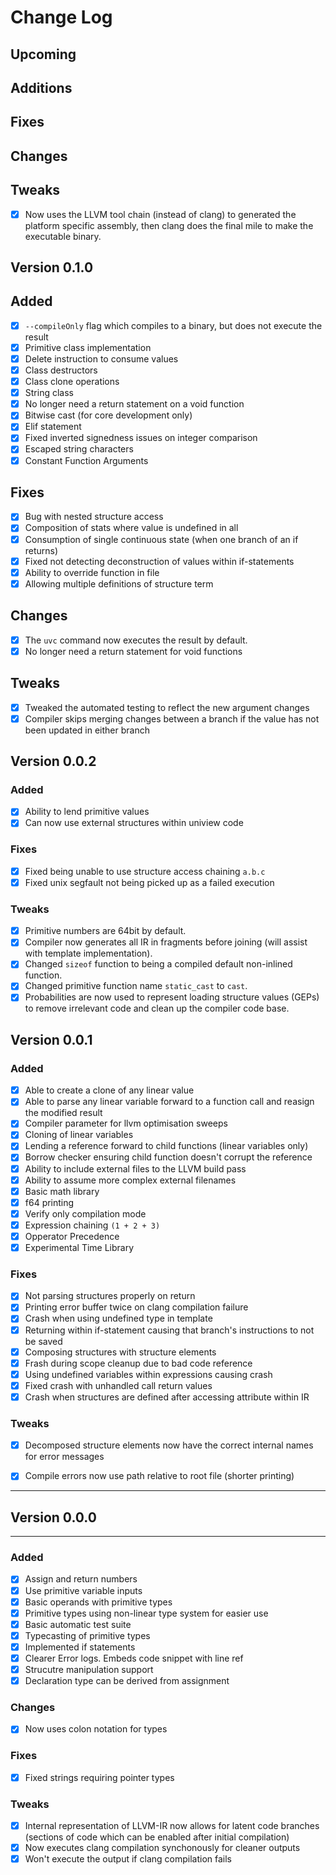 # Change Log

## Upcoming

## Additions
## Fixes
## Changes
## Tweaks
 - [x] Now uses the LLVM tool chain (instead of clang) to generated the platform specific assembly, then clang does the final mile to make the executable binary.

## Version 0.1.0

## Added
- [x] ``--compileOnly`` flag which compiles to a binary, but does not execute the result
- [x] Primitive class implementation
- [x] Delete instruction to consume values
- [x] Class destructors
- [x] Class clone operations
- [x] String class
- [x] No longer need a return statement on a void function
- [x] Bitwise cast (for core development only)
- [x] Elif statement
- [x] Fixed inverted signedness issues on integer comparison
- [x] Escaped string characters
- [x] Constant Function Arguments

## Fixes
- [x] Bug with nested structure access
- [x] Composition of stats where value is undefined in all
- [x] Consumption of single continuous state (when one branch of an if returns)
- [x] Fixed not detecting deconstruction of values within if-statements
- [x] Ability to override function in file
- [x] Allowing multiple definitions of structure term

## Changes
- [x] The ``uvc`` command now executes the result by default.
- [x] No longer need a return statement for void functions

## Tweaks
- [x] Tweaked the automated testing to reflect the new argument changes
- [x] Compiler skips merging changes between a branch if the value has not been updated in either branch

## Version 0.0.2

### Added
- [x] Ability to lend primitive values
- [x] Can now use external structures within uniview code

### Fixes
- [x] Fixed being unable to use structure access chaining ``a.b.c``
- [x] Fixed unix segfault not being picked up as a failed execution

### Tweaks
- [x] Primitive numbers are 64bit by default.
- [x] Compiler now generates all IR in fragments before joining (will assist with template implementation).
- [x] Changed ``sizeof`` function to being a compiled default non-inlined function.
- [x] Changed primitive function name ``static_cast`` to ``cast``.
- [x] Probabilities are now used to represent loading structure values (GEPs) to remove irrelevant code and clean up the compiler code base.

## Version 0.0.1

### Added
- [x] Able to create a clone of any linear value
- [x] Able to parse any linear variable forward to a function call and reasign the modified result
- [x] Compiler parameter for llvm optimisation sweeps
- [x] Cloning of linear variables
- [x] Lending a reference forward to child functions (linear variables only)
- [x] Borrow checker ensuring child function doesn't corrupt the reference
- [x] Ability to include external files to the LLVM build pass
- [x] Ability to assume more complex external filenames
- [x] Basic math library
- [x] f64 printing
- [x] Verify only compilation mode
- [x] Expression chaining `(1 + 2 + 3)`
- [x] Opperator Precedence
- [x] Experimental Time Library

### Fixes
- [x] Not parsing structures properly on return
- [x] Printing error buffer twice on clang compilation failure
- [x] Crash when using undefined type in template
- [x] Returning within if-statement causing that branch's instructions to not be saved
- [x] Composing structures with structure elements
- [x] Frash during scope cleanup due to bad code reference
- [x] Using undefined variables within expressions causing crash
- [x] Fixed crash with unhandled call return values
- [x] Crash when structures are defined after accessing attribute within IR

### Tweaks
- [x] Decomposed structure elements now have the correct internal names for error messages
- [x] Compile errors now use path relative to root file (shorter printing)


---
## Version 0.0.0
---

### Added
- [x] Assign and return numbers
- [x] Use primitive variable inputs
- [x] Basic operands with primitive types
- [x] Primitive types using non-linear type system for easier use
- [x] Basic automatic test suite
- [x] Typecasting of primitive types
- [x] Implemented if statements
- [x] Clearer Error logs. Embeds code snippet with line ref
- [x] Strucutre manipulation support
- [x] Declaration type can be derived from assignment

### Changes
- [x] Now uses colon notation for types

### Fixes
- [x] Fixed strings requiring pointer types

### Tweaks
- [x] Internal representation of LLVM-IR now allows for latent code branches (sections of code which can be enabled after initial compilation)
- [x] Now executes clang compilation synchonously for cleaner outputs
- [x] Won't execute the output if clang compilation fails